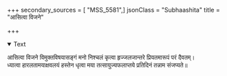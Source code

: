 +++
secondary_sources = [ "MSS_5581",]
jsonClass = "Subhaashita"
title = "आसित्वा विजने"

+++

<details open><summary>Text</summary>

आसित्वा विजने विमुक्तविषयासङ्गं मनो निश्चलं कृत्वा हृज्जलजान्तरे प्रियतमारूपं परं दैवतम्।  
ध्यात्वा हारलतामयाक्षवलयं हस्तेन धृत्वा मया तत्सायुज्यफलाप्तये प्रतिदिनं तन्नाम संजप्यते॥
</details>
